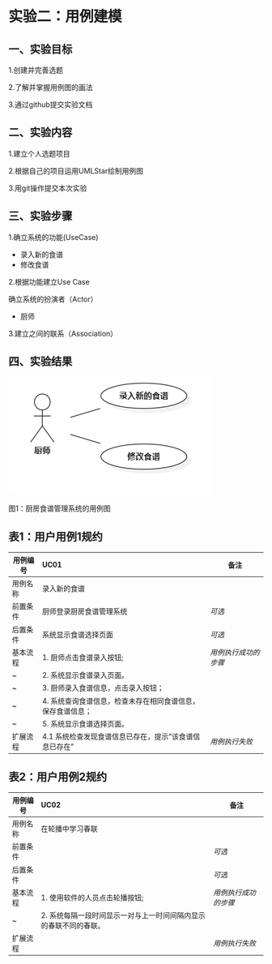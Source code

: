 # 实验二：用例建模

## 一、实验目标
1.创建并完善选题

2.了解并掌握用例图的画法

3.通过github提交实验文档

## 二、实验内容
1.建立个人选题项目

2.根据自己的项目运用UMLStar绘制用例图

3.用git操作提交本次实验

## 三、实验步骤
1.确立系统的功能(UseCase)
 - 录入新的食谱
 - 修改食谱
 
 2.根据功能建立Use Case
 
 确立系统的扮演者（Actor）
 - 厨师
 
 3.建立之间的联系（Association）

## 四、实验结果

 ![用例图](./lab02UseCaseDiagram.png)

图1：厨房食谱管理系统的用例图

## 表1：用户用例1规约
用例编号  | UC01 | 备注  
-|:-|-  
用例名称  | 录入新的食谱  |   
前置条件  | 厨师登录厨房食谱管理系统 | *可选*   
后置条件  |    系统显示食谱选择页面   | *可选*   
基本流程  | 1. 厨师点击食谱录入按钮;  |*用例执行成功的步骤*    
~| 2. 系统显示食谱录入页面。  |  
~| 3. 厨师录入食谱信息，点击录入按钮；  |   
~| 4. 系统查询食谱信息，检查未存在相同食谱信息，保存食谱信息；  |   
~| 5. 系统显示食谱选择页面。  | 
扩展流程  | 4.1 系统检查发现食谱信息已存在，提示“该食谱信息已存在”   |*用例执行失败* 
## 表2：用户用例2规约
用例编号  | UC02 | 备注  
-|:-|-  
用例名称  | 在轮播中学习春联  |   
前置条件  |  | *可选*   
后置条件  |  | *可选*   
基本流程  | 1. 使用软件的人员点击轮播按钮;  |*用例执行成功的步骤*    
~| 2. 系统每隔一段时间显示一对与上一时间间隔内显示的春联不同的春联。  |  
扩展流程  | |*用例执行失败* 
